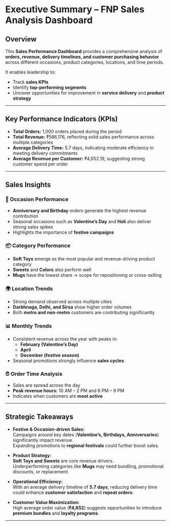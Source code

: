 # Executive Summary – FNP Sales Analysis Dashboard

## Overview
This **Sales Performance Dashboard** provides a comprehensive analysis of **orders, revenue, delivery timelines, and customer purchasing behavior** across different occasions, product categories, locations, and time periods.  

It enables leadership to:
- Track **sales KPIs**
- Identify **top-performing segments**
- Uncover opportunities for improvement in **service delivery** and **product strategy**

---

## Key Performance Indicators (KPIs)
- **Total Orders:** 1,000 orders placed during the period  
- **Total Revenue:** ₹586,176, reflecting solid sales performance across multiple categories  
- **Average Delivery Time:** 5.7 days, indicating moderate efficiency in meeting delivery commitments  
- **Average Revenue per Customer:** ₹4,652.19, suggesting strong customer spend per order  

---

## Sales Insights

### 📅 Occasion Performance
- **Anniversary and Birthday** orders generate the highest revenue contribution  
- Seasonal occasions such as **Valentine’s Day** and **Holi** also deliver strong sales spikes  
- Highlights the importance of **festive campaigns**  

### 📦 Category Performance
- **Soft Toys** emerge as the most popular and revenue-driving product category  
- **Sweets** and **Colors** also perform well  
- **Mugs** have the lowest share → scope for repositioning or cross-selling  

### 🌍 Location Trends
- Strong demand observed across multiple cities  
- **Darbhnaga, Delhi, and Sirsa** show higher order volumes  
- Both **metro and non-metro** customers are contributing significantly  

### 📊 Monthly Trends
- Consistent revenue across the year with peaks in:  
  - **February (Valentine’s Day)**  
  - **April**  
  - **December (festive season)**  
- Seasonal promotions strongly influence **sales cycles**  

### ⏰ Order Time Analysis
- Sales are spread across the day  
- **Peak revenue hours:** 10 AM – 2 PM and 6 PM – 9 PM  
- Indicates when customers are **most active**  

---

## Strategic Takeaways
- **Festive & Occasion-driven Sales:**  
  Campaigns around key dates (**Valentine’s, Birthdays, Anniversaries**) significantly impact revenue.  
  Expanding promotions to **regional festivals** could further boost sales.  

- **Product Strategy:**  
  **Soft Toys and Sweets** are core revenue drivers.  
  Underperforming categories like **Mugs** may need bundling, promotional discounts, or replacement.  

- **Operational Efficiency:**  
  With an average delivery timeline of **5.7 days**, reducing delivery time could enhance **customer satisfaction** and **repeat orders**.  

- **Customer Value Maximization:**  
  High average order value (**₹4,652**) suggests opportunities to introduce **premium bundles** and **loyalty programs**.  

---
